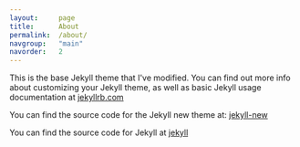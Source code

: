 ```yaml
---
layout:     page
title:      About
permalink:  /about/
navgroup:   "main"
navorder:   2
---
```


This is the base Jekyll theme that I've modified. You can find out more info about customizing your Jekyll theme, as well as basic Jekyll usage documentation at [jekyllrb.com](http://jekyllrb.com/)

You can find the source code for the Jekyll new theme at:
[jekyll-new](https://github.com/jglovier/jekyll-new)

You can find the source code for Jekyll at
[jekyll](https://github.com/jekyll/jekyll)
